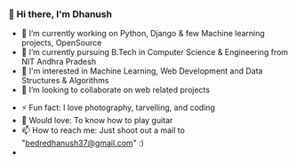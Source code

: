 ### 👋 Hi there, I'm Dhanush

<!--
**Dhanush-22/Dhanush-22** is a ✨ _special_ ✨ repository because its `README.md` (this file) appears on your GitHub profile.

Here are some ideas to get you started:
-->

- 🔭 I’m currently working on Python, Django & few Machine learning projects, OpenSource
- 🌱 I’m currently pursuing B.Tech in Computer Science & Engineering from NIT Andhra Pradesh
- 👀 I'm interested in Machine Learning, Web Development and Data Structures & Algorithms
- 👯 I’m looking to collaborate on web related projects
<!-- - 🤔 I’m looking for help with ...  -->
- ⚡ Fun fact: I love photography, tarvelling, and coding 
- 🎸 Would love: To know how to play guitar
- 📫 How to reach me: Just shoot out a mail to "bedredhanush37@gmail.com"  :)
- 
<!-- - 😄 Pronouns: ... -->


